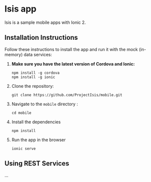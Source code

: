 # Isis app

Isis is a sample mobile apps with Ionic 2. 

## Installation Instructions

Follow these instructions to install the app and run it with the mock (in-memory) data services:

1. **Make sure you have the latest version of Cordova and Ionic:**
    ```
    npm install -g cordova
    npm install -g ionic
    ```

1. Clone the repository:
    ```
    git clone https://github.com/ProjectIsis/mobile.git
    ```

1. Navigate to the `mobile` directory :
    ```
    cd mobile
    ```

1. Install the dependencies
    ```
    npm install
    ```
  
1. Run the app in the browser
    ```
    ionic serve
    ```

## Using REST Services

...
